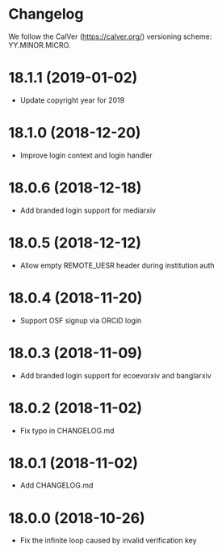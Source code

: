 # Changelog

We follow the CalVer (https://calver.org/) versioning scheme: YY.MINOR.MICRO.

18.1.1 (2019-01-02)
===================

- Update copyright year for 2019

18.1.0 (2018-12-20)
===================

- Improve login context and login handler

18.0.6 (2018-12-18)
===================

- Add branded login support for mediarxiv

18.0.5 (2018-12-12)
===================

- Allow empty REMOTE\_UESR header during institution auth

18.0.4 (2018-11-20)
===================

- Support OSF signup via ORCiD login

18.0.3 (2018-11-09)
===================

- Add branded login support for ecoevorxiv and banglarxiv

18.0.2 (2018-11-02)
===================

- Fix typo in CHANGELOG.md

18.0.1 (2018-11-02)
===================

- Add CHANGELOG.md

18.0.0 (2018-10-26)
===================

- Fix the infinite loop caused by invalid verification key
